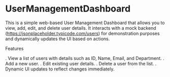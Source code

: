 # UserManagementDashboard
This is a simple web-based User Management Dashboard that allows you to view, add, edit, and delete user details. It interacts with a mock backend (https://jsonplaceholder.typicode.com/users) for demonstration purposes and dynamically updates the UI based on actions.

Features

. View a list of users with details such as ID, Name, Email, and Department.
. Add a new user.
. Edit existing user details.
. Delete a user from the list.
. Dynamic UI updates to reflect changes immediately.
